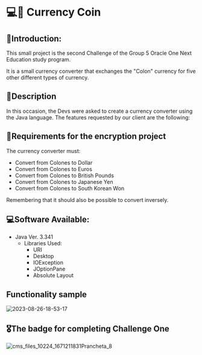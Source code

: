 # 💻🏧 Currency Coin
## 💬Introduction:
This small project is the second Challenge of the Group 5 Oracle One Next Education study program.

It is a small currency converter that exchanges the "Colon" currency for five other different types of currency.
## 📑Description
In this occasion, the Devs were asked to create a currency converter using the Java language. The features requested by our client are the following:
## 📝Requirements for the encryption project
The currency converter must:
 - Convert from Colones to Dollar
 - Convert from Colones to Euros
 - Convert from Colones to British Pounds
 - Convert from Colones to Japanese Yen
 - Convert from Colones to South Korean Won

Remembering that it should also be possible to convert inversely.
## 💻Software Available:
- Java Ver. 3.341
  - Libraries Used:
    - URI
    - Desktop
    - IOException
    - JOptionPane
    - Absolute Layout
   
## Functionality sample
![2023-08-26-18-53-17](https://github.com/LuisJimenez35/Coversor-Coin/assets/82769778/047e8f01-3fb5-44d3-856b-48fc0054be68)


## 🎖️The badge for completing Challenge One
![cms_files_10224_1671211831Prancheta_8](https://github.com/LuisJimenez35/Coversor-Coin/assets/82769778/1d3074cf-1390-4f9e-a6b8-874aa074836e)

